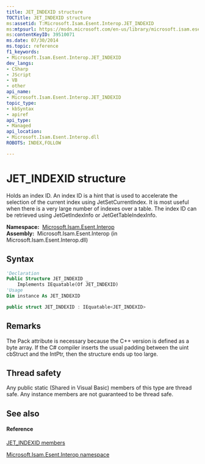 ```yaml
---
title: JET_INDEXID structure
TOCTitle: JET_INDEXID structure
ms:assetid: T:Microsoft.Isam.Esent.Interop.JET_INDEXID
ms:mtpsurl: https://msdn.microsoft.com/en-us/library/microsoft.isam.esent.interop.jet_indexid(v=EXCHG.10)
ms:contentKeyID: 39510071
ms.date: 07/30/2014
ms.topic: reference
f1_keywords:
- Microsoft.Isam.Esent.Interop.JET_INDEXID
dev_langs:
- CSharp
- JScript
- VB
- other
api_name: 
- Microsoft.Isam.Esent.Interop.JET_INDEXID
topic_type: 
- kbSyntax
- apiref
api_type: 
- Managed
api_location: 
- Microsoft.Isam.Esent.Interop.dll
ROBOTS: INDEX,FOLLOW

---
```


# JET_INDEXID structure

Holds an index ID. An index ID is a hint that is used to accelerate the selection of the current index using JetSetCurrentIndex. It is most useful when there is a very large number of indexes over a table. The index ID can be retrieved using JetGetIndexInfo or JetGetTableIndexInfo.

**Namespace:**  [Microsoft.Isam.Esent.Interop](hh596136\(v=exchg.10\).md)  
**Assembly:**  Microsoft.Isam.Esent.Interop (in Microsoft.Isam.Esent.Interop.dll)

## Syntax

``` vb
'Declaration
Public Structure JET_INDEXID _
    Implements IEquatable(Of JET_INDEXID)
'Usage
Dim instance As JET_INDEXID
```

``` csharp
public struct JET_INDEXID : IEquatable<JET_INDEXID>
```

## Remarks

The Pack attribute is necessary because the C++ version is defined as a byte array. If the C\# compiler inserts the usual padding between the uint cbStruct and the IntPtr, then the structure ends up too large.

## Thread safety

Any public static (Shared in Visual Basic) members of this type are thread safe. Any instance members are not guaranteed to be thread safe.

## See also

#### Reference

[JET_INDEXID members](hh565743\(v=exchg.10\).md)

[Microsoft.Isam.Esent.Interop namespace](hh596136\(v=exchg.10\).md)

